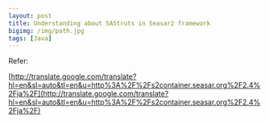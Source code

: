 ```yaml
---
layout: post
title: Understanding about SAStruts in Seasar2 framework
bigimg: /img/path.jpg
tags: [Java]
---
```





Refer:

[http://translate.google.com/translate?hl=en&sl=auto&tl=en&u=http%3A%2F%2Fs2container.seasar.org%2F2.4%2Fja%2F](http://translate.google.com/translate?hl=en&sl=auto&tl=en&u=http%3A%2F%2Fs2container.seasar.org%2F2.4%2Fja%2F)